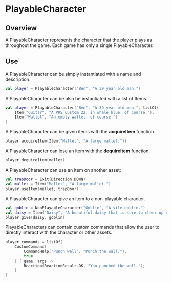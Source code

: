 ﻿# PlayableCharacter

## Overview

A PlayableCharacter represents the character that the player plays as throughout the game. Each game has only a single 
PlayableCharacter.

## Use

A PlayableCharacter can be simply instantiated with a name and description.

```kotlin
val player = PlayableCharacter("Ben", "A 39 year old man.")
```

A PlayableCharacter can be also be instantiated with a list of Items.

```kotlin
val player = PlayableCharacter("Ben", "A 39 year old man.", listOf(
    Item("Guitar", "A PRS Custom 22, in whale blue, of course."),
    Item("Wallet", "An empty wallet, of course.")
)
```

A PlayableCharacter can be given items with the **acquireItem** function.

```kotlin
player.acquireItem(Item("Mallet", "A large mallet."))
```

A PlayableCharacter can lose an item with the **dequireItem** function.

```kotlin
player.dequireItem(mallet)
```

A PlayableCharacter can use an item on another asset:

```kotlin
val trapDoor = Exit(Direction.DOWN)
val mallet = Item("Mallet", "A large mallet.")
player.useItem(mallet, trapDoor)
```

A PlayableCharacter can give an item to a non-playable character.

```kotlin
val goblin = NonPlayableCharacter("Goblin", "A vile goblin.")
val daisy = Item("Daisy", "A beautiful daisy that is sure to cheer up even the most miserable creature.")
player.give(daisy, goblin)
```

PlayableCharacters can contain custom commands that allow the user to directly interact with the character or other 
assets.

```kotlin
player.commands = listOf(
    CustomCommand(
        CommandHelp("Punch wall", "Punch the wall."),
        true
    ) { game, args ->
        Reaction(ReactionResult.OK, "You punched the wall.");
    }
)
```

